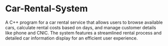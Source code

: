 # Car-Rental-System
A C++ program for a car rental service that allows users to browse available cars, calculate rental costs based on days, and manage customer details like phone and CNIC. The system features a streamlined rental process and detailed car information display for an efficient user experience.
